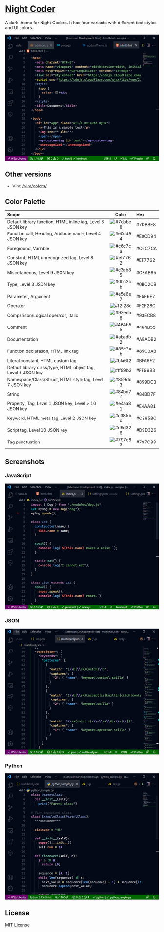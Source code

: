 # [Night Coder](https://marketplace.visualstudio.com/items?itemName=a5hk.night-coder)

A dark theme for Night Coders. It has four variants with different text styles and UI colors.

![html](../screenshot/html.png)

## Other versions

- Vim: [/vim/colors/](/vim/colors/)

## Color Palette

| Scope | Color | Hex |
|:------|:-----:|:----|
|Default library function, HTML inline tag, Level 6 JSON key|![#7dbbe8](https://via.placeholder.com/23/7dbbe8/?text=+)|#7DBBE8|
|Function call, Heading, Attribute name, Level 4 JSON key|![#e0cd94](https://via.placeholder.com/23/e0cd94/?text=+)|#E0CD94|
|Foreground, Variable|![#c6c7ca](https://via.placeholder.com/23/c6c7ca/?text=+)|#C6C7CA|
|Constant, HTML unrecognized tag, Level 8 JSON key|![#ef7762](https://via.placeholder.com/23/ef7762/?text=+)|#EF7762|
|Miscellaneous, Level 9 JSON key|![#c3ab85](https://via.placeholder.com/23/c3ab85/?text=+)|#C3AB85|
|Type, Level 3 JSON key|![#0bc2cb](https://via.placeholder.com/23/0bc2cb/?text=+)|#0BC2CB|
|Parameter, Argument|![#e5e6e7](https://via.placeholder.com/23/e5e6e7/?text=+)|#E5E6E7|
|Operator|![#f2f28c](https://via.placeholder.com/23/f2f28c/?text=+)|#F2F28C|
|Comparison/Logical operator, Italic|![#93ecb8](https://via.placeholder.com/23/93ecb8/?text=+)|#93ECB8|
|Comment|![#464b55](https://via.placeholder.com/23/464b55/?text=+)|#464B55|
|Documentation|![#abadb2](https://via.placeholder.com/23/abadb2/?text=+)|#ABADB2|
|Function declaration, HTML link tag|![#85c3ab](https://via.placeholder.com/23/85c3ab/?text=+)|#85C3AB|
|Literal constant, HTML custom tag|![#bfa6f2](https://via.placeholder.com/23/bfa6f2/?text=+)|#BFA6F2|
|Default library class/type, HTML object tag, Level 5 JSON key|![#ff99b3](https://via.placeholder.com/23/ff99b3/?text=+)|#FF99B3|
|Namespace/Class/Struct, HTML style tag, Level 7 JSON key|![#859dc3](https://via.placeholder.com/23/859dc3/?text=+)|#859DC3|
|String|![#84bd7f](https://via.placeholder.com/23/84bd7f/?text=+)|#84BD7F|
|Property, Tag, Level 1 JSON key, Level > 10 JSON key|![#e4aa81](https://via.placeholder.com/23/e4aa81/?text=+)|#E4AA81|
|Keyword, HTML meta tag, Level 2 JSON key|![#c385bc](https://via.placeholder.com/23/c385bc/?text=+)|#C385BC|
|Script tag, Level 10 JSON key|![#d9d326](https://via.placeholder.com/23/d9d326/?text=+)|#D9D326|
|Tag punctuation|![#797c83](https://via.placeholder.com/23/797c83/?text=+)|#797C83|

## Screenshots

### JavaScript

![javascript](../screenshot/javascript.png)

### JSON

![javascript](../screenshot/json.png)

### Python

![python](../screenshot/python.png)

## License

[MIT License](../LICENSE)
